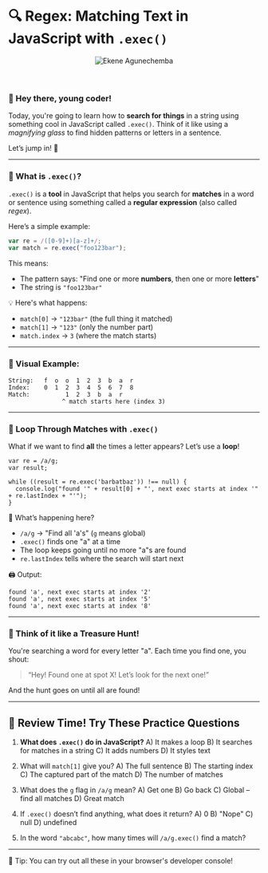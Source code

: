 # 🔍 Regex: Matching Text in JavaScript with `.exec()`

<div style="text-align: center;">
  <img src="https://agunechembaekene.wordpress.com/wp-content/uploads/2025/05/a_cat_holding_a_gun_to_execute.jpeg" alt="Ekene Agunechemba" />
</div>
<br><br>

### 👋 Hey there, young coder!

Today, you're going to learn how to **search for things** in a string using something cool in JavaScript called `.exec()`.
Think of it like using a *magnifying glass* to find hidden patterns or letters in a sentence.

Let’s jump in! 🚀

---

### 🧠 What is `.exec()`?

`.exec()` is a **tool** in JavaScript that helps you search for **matches** in a word or sentence using something called a **regular expression** (also called *regex*).

Here’s a simple example:

```js
var re = /([0-9]+)[a-z]+/;
var match = re.exec("foo123bar");
```

This means:

* The pattern says:
  "Find one or more **numbers**, then one or more **letters**"
* The string is `"foo123bar"`

💡 Here's what happens:

* `match[0]` → `"123bar"` (the full thing it matched)
* `match[1]` → `"123"` (only the number part)
* `match.index` → `3` (where the match starts)

---

### 🎯 Visual Example:

```
String:   f  o  o  1  2  3  b  a  r
Index:    0  1  2  3  4  5  6  7  8
Match:          1  2  3  b  a  r
               ^ match starts here (index 3)
```

---

### 🔁 Loop Through Matches with `.exec()`

What if we want to find **all** the times a letter appears? Let’s use a **loop**!

```
var re = /a/g;
var result;

while ((result = re.exec('barbatbaz')) !== null) {
  console.log("found '" + result[0] + "', next exec starts at index '" + re.lastIndex + "'");
}
```

👀 What’s happening here?

* `/a/g` → "Find all 'a's" (`g` means global)
* `.exec()` finds one "a" at a time
* The loop keeps going until no more "a"s are found
* `re.lastIndex` tells where the search will start next

🖨 Output:

```
found 'a', next exec starts at index '2'
found 'a', next exec starts at index '5'
found 'a', next exec starts at index '8'
```

---

### 🍎 Think of it like a Treasure Hunt!

You're searching a word for every letter "a".
Each time you find one, you shout:

> “Hey! Found one at spot X! Let’s look for the next one!”

And the hunt goes on until all are found!

---

## 🧪 Review Time! Try These Practice Questions

1. **What does `.exec()` do in JavaScript?**
   A) It makes a loop
   B) It searches for matches in a string
   C) It adds numbers
   D) It styles text

2. What will `match[1]` give you?
   A) The full sentence
   B) The starting index
   C) The captured part of the match
   D) The number of matches

3. What does the `g` flag in `/a/g` mean?
   A) Get one
   B) Go back
   C) Global – find all matches
   D) Great match

4. If `.exec()` doesn’t find anything, what does it return?
   A) 0
   B) "Nope"
   C) null
   D) undefined

5. In the word `"abcabc"`, how many times will `/a/g.exec()` find a match?

---

🧠 Tip: You can try out all these in your browser's developer console!
